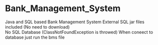 # Bank_Management_System
Java and SQL based Bank Management System
External SQL jar files included (No need to download)<br>
No SQL Database (ClassNotFoundException is throwed)
When coneect to database just run the bms file
